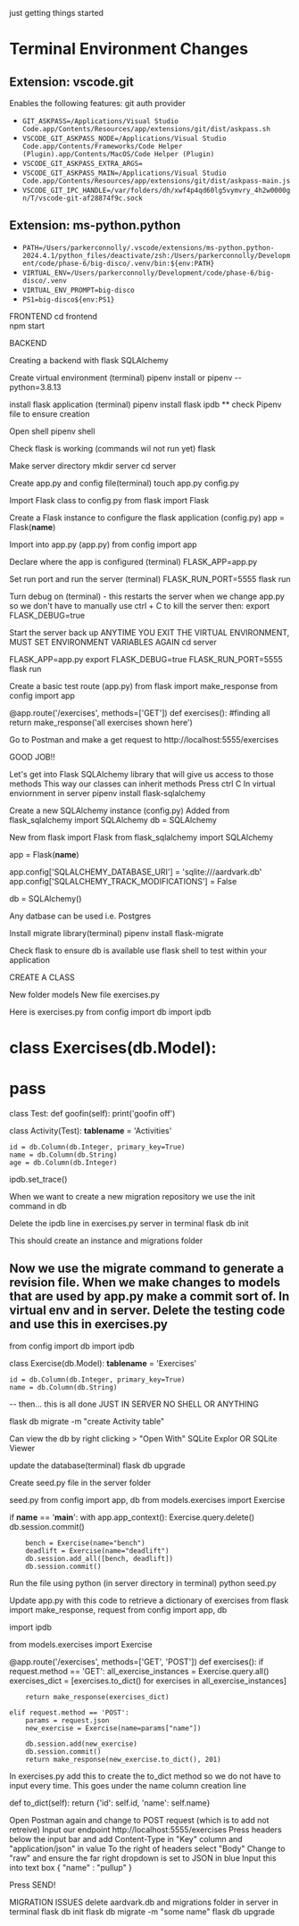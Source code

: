 just getting things started

# Terminal Environment Changes

## Extension: vscode.git

Enables the following features: git auth provider

- `GIT_ASKPASS=/Applications/Visual Studio Code.app/Contents/Resources/app/extensions/git/dist/askpass.sh`
- `VSCODE_GIT_ASKPASS_NODE=/Applications/Visual Studio Code.app/Contents/Frameworks/Code Helper (Plugin).app/Contents/MacOS/Code Helper (Plugin)`
- `VSCODE_GIT_ASKPASS_EXTRA_ARGS=`
- `VSCODE_GIT_ASKPASS_MAIN=/Applications/Visual Studio Code.app/Contents/Resources/app/extensions/git/dist/askpass-main.js`
- `VSCODE_GIT_IPC_HANDLE=/var/folders/dh/xwf4p4qd60lg5vymvry_4h2w0000gn/T/vscode-git-af28874f9c.sock`

## Extension: ms-python.python

- `PATH=/Users/parkerconnolly/.vscode/extensions/ms-python.python-2024.4.1/python_files/deactivate/zsh:/Users/parkerconnolly/Development/code/phase-6/big-disco/.venv/bin:${env:PATH}`
- `VIRTUAL_ENV=/Users/parkerconnolly/Development/code/phase-6/big-disco/.venv`
- `VIRTUAL_ENV_PROMPT=big-disco`
- `PS1=big-disco${env:PS1}`


FRONTEND
cd frontend    
npm start


BACKEND

Creating a backend with flask SQLAlchemy

Create virtual environment (terminal)
pipenv install or pipenv --python=3.8.13

install flask application (terminal)
pipenv install flask ipdb
** check Pipenv file to ensure creation

Open shell
pipenv shell

Check flask is working (commands wil not run yet)
flask

Make server directory
mkdir server
cd server

Create app.py and config file(terminal)
touch app.py config.py

Import Flask class to config.py
from flask import Flask

Create a Flask instance to configure the flask application (config.py)
app = Flask(__name__)

Import into app.py (app.py)
from config import app

Declare where the app is configured (terminal)
FLASK_APP=app.py

Set run port and run the server (terminal)
FLASK_RUN_PORT=5555 flask run

Turn debug on (terminal) - this restarts the server when we change app.py so we don't have to manually
use ctrl + C to kill the server then:
export FLASK_DEBUG=true

Start the server back up
ANYTIME YOU EXIT THE VIRTUAL ENVIRONMENT, MUST SET ENVIRONMENT VARIABLES AGAIN
cd server

FLASK_APP=app.py
export FLASK_DEBUG=true
FLASK_RUN_PORT=5555 flask run

Create a basic test route (app.py)
from flask import make_response
from config import app

@app.route('/exercises', methods=['GET'])
def exercises():
    #finding all
    return make_response('all exercises shown here')

Go to Postman and make a get request to http://localhost:5555/exercises

GOOD JOB!!

Let's get into Flask SQLAlchemy library that will give us access to those methods
This way our classes can inherit methods
Press ctrl C
In virtual enviornment in server
pipenv install flask-sqlalchemy

Create a new SQLAlchemy instance (config.py)
Added
from flask_sqlalchemy import SQLAlchemy
db = SQLAlchemy

New
from flask import Flask
from flask_sqlalchemy import SQLAlchemy

app = Flask(__name__)

app.config['SQLALCHEMY_DATABASE_URI'] = 'sqlite:///aardvark.db'
app.config['SQLALCHEMY_TRACK_MODIFICATIONS'] = False

db = SQLAlchemy()

Any datbase can be used i.e. Postgres

Install migrate library(terminal)
pipenv install flask-migrate

Check flask to ensure db is available
use flask shell to test within your application

CREATE A CLASS

New folder models
New file exercises.py

Here is exercises.py
from config import db
import ipdb

# class Exercises(db.Model):
#     pass

class Test:
    def goofin(self):
        print('goofin off')

class Activity(Test):
    __tablename__ = 'Activities'

    id = db.Column(db.Integer, primary_key=True)
    name = db.Column(db.String)
    age = db.Column(db.Integer)

ipdb.set_trace()

When we want to create a new migration repository we use the init command in db

Delete the ipdb line in exercises.py server in terminal 
flask db init

This should create an instance and migrations folder

Now we use the migrate command to generate a revision file. When we make changes to models
that are used by app.py make a commit sort of. In virtual env and in server.
Delete the testing code and use this in exercises.py
--
from config import db
import ipdb

class Exercise(db.Model):
    __tablename__ = 'Exercises'

    id = db.Column(db.Integer, primary_key=True)
    name = db.Column(db.String)
    
--
then... this is all done JUST IN SERVER NO SHELL OR ANYTHING

flask db migrate -m "create Activity table"

Can view the db by right clicking > "Open With" SQLite Explor OR SQLite Viewer

update the database(terminal)
flask db upgrade

Create seed.py file in the server folder

seed.py
from config import app, db
from models.exercises import Exercise 

if __name__ == '__main__':
    with app.app_context():
        Exercise.query.delete()
        db.session.commit()

        bench = Exercise(name="bench")
        deadlift = Exercise(name="deadlift")
        db.session.add_all([bench, deadlift])
        db.session.commit()

Run the file using python (in server directory in terminal)
python seed.py



Update app.py with this code to retrieve a dictionary of exercises
from flask import make_response, request
from config import app, db

import ipdb

from models.exercises import Exercise

@app.route('/exercises', methods=['GET', 'POST'])
def exercises():
    if request.method == 'GET':
        all_exercise_instances = Exercise.query.all()
        exercises_dict = [exercises.to_dict() for exercises in all_exercise_instances]

        return make_response(exercises_dict)

    elif request.method == 'POST':
        params = request.json
        new_exercise = Exercise(name=params["name"])

        db.session.add(new_exercise)
        db.session.commit()
        return make_response(new_exercise.to_dict(), 201)

In exercises.py add this to create the to_dict method so we do not have to input every time.
This goes under the name column creation line

def to_dict(self):
        return {'id': self.id, 'name': self.name}

Open Postman again and change to POST request (which is to add not retreive)
Input our endpoint http://localhost:5555/exercises
Press headers below the input bar and add Content-Type in "Key" column and "application/json" in value
To the right of headers select "Body"
Change to "raw" and ensure the far right dropdown is set to JSON in blue
Input this into text box
{
    "name" : "pullup"
}

Press SEND!

MIGRATION ISSUES
delete aardvark.db and migrations folder
in server in terminal
flask db init
flask db migrate -m "some name"
flask db upgrade




